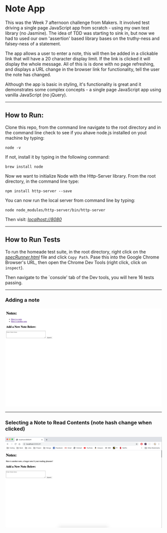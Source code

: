 # Note App

This was the Week 7 afternoon challenge from Makers. It involved test driving a single page JavaScript app from scratch - using my own test library (no Jasmine). The idea of TDD was starting to sink in, but now we had to used our own 'assertion' based library bases on the truthy-ness and falsey-ness of a statement.

The app allows a user to enter a note, this will then be added in a clickable link that will have a 20 character display limit. If the link is clicked it will display the whole message. All of this is is done with no page refreshing, and displays a URL change in the browser link for functionality, tell the user the note has changed.

Although the app is basic in styling, it's functionality is great and it demonstrates some complex concepts - a single page JavaScript app using vanilla JavaScript (no jQuery).

---

## How to Run:

Clone this repo, from the command line navigate to the root directory and in the command line check to see if you ahave node.js installed on yout machine by typing:

```
node -v
```

If not, install it by typing in the following command:

```
brew install node
```

Now we want to initialize Node with the Http-Server library. From the root directory, in the command line type:

```
npm install http-server --save
```

You can now run the local server from command line by typing:

```
node node_modules/http-server/bin/http-server
```

Then visit: [_localhost://8080_](http://localhost:8080/)

---

## How to Run Tests

To run the homeade test suite, in the root directory, right click on the [_specRunner.html_](specRunner.html) file and click `Copy Path`. Pase this into the Google Chrome Browser's URL, then open the Chrome Dev Tools (right click, click on `inspect`).

Then navigate to the `console' tab of the Dev tools, you will here 16 tests passing.

---

### Adding a note

<img src="./images/note.png" />

---

### Selecting a Note to Read Contents (note hash change when clicked)

<img src="./images/selected_note.png" />
